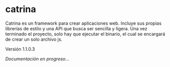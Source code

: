 # catrina
Catrina es un framework para crear aplicaciones web. Incluye sus propias 
librerías de estilo y una API que busca ser sencilla y ligera. 
Una vez terminado el proyecto, solo hay que ejecutar el binario, el cual se 
encargará de crear un solo archivo js.

Versión 1.1.0.3

*Documentación en progreso*...
